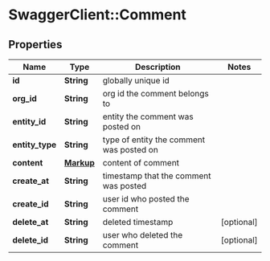 # SwaggerClient::Comment

## Properties
Name | Type | Description | Notes
------------ | ------------- | ------------- | -------------
**id** | **String** | globally unique id | 
**org_id** | **String** | org id the comment belongs to | 
**entity_id** | **String** | entity the comment was posted on | 
**entity_type** | **String** | type of entity the comment was posted on | 
**content** | [**Markup**](Markup.md) | content of comment | 
**create_at** | **String** | timestamp that the comment was posted | 
**create_id** | **String** | user id who posted the comment | 
**delete_at** | **String** | deleted timestamp | [optional] 
**delete_id** | **String** | user who deleted the comment | [optional] 


